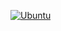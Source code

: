 [![Ubuntu](https://github.com/othondev/dotfiles/actions/workflows/UbuntuTest.yml/badge.svg)](https://github.com/othondev/dotfiles/actions/workflows/UbuntuTest.yml)
